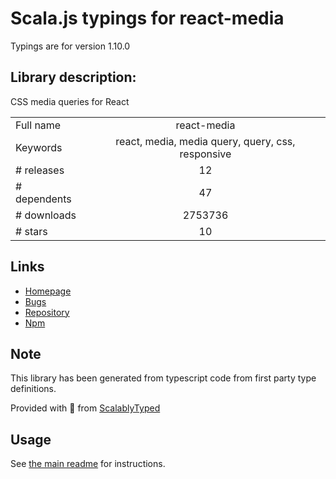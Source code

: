 
# Scala.js typings for react-media

Typings are for version 1.10.0

## Library description:
CSS media queries for React

|                    |                 |
| ------------------ | :-------------: |
| Full name          | react-media |
| Keywords           | react, media, media query, query, css, responsive |
| # releases         | 12 |
| # dependents       | 47 |
| # downloads        | 2753736 |
| # stars            | 10 |

## Links
- [Homepage](https://github.com/ReactTraining/react-media#readme)
- [Bugs](https://github.com/ReactTraining/react-media/issues)
- [Repository](https://github.com/ReactTraining/react-media)
- [Npm](https://www.npmjs.com/package/react-media)
    


## Note
This library has been generated from typescript code from first party type definitions.

Provided with :purple_heart: from [ScalablyTyped](https://github.com/oyvindberg/ScalablyTyped)

## Usage
See [the main readme](../../readme.md) for instructions.


